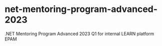 # net-mentoring-program-advanced-2023
.NET Mentoring Program Advanced 2023 Q1 for internal LEARN platform EPAM
